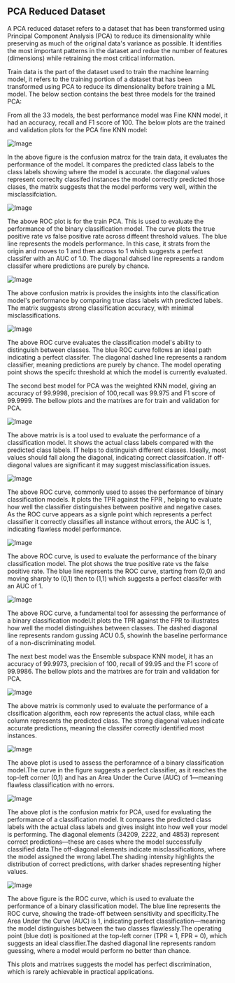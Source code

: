 ## PCA Reduced Dataset

A PCA reduced dataset refers to a dataset that has been transformed using Principal Component Analysis (PCA) to reduce its dimensionality while preserving as much of the original data's variance as possible. It identifies the most important patterns in the dataset and redue the number of features (dimensions) while retraining the most critical information. 

Train data is the part of the dataset used to train the machine learning model, it refers to the training portion of a dataset that has been transformed using PCA  to reduce its dimensionality before training a ML model. The below section contains the best three models for the trained PCA:

From all the 33 models, the best performance model was Fine KNN model, it had an accuracy, recall and F1 score of 100. The below plots are the trained and validation plots for the PCA fine KNN model:

![Image](https://github.com/user-attachments/assets/3c5fdde5-a045-4fcb-866c-fd8a08e1597b)

In the above figure is the confusion matrox for the train data, it evaluates the performance of the model. It compares the predicted class labels to the class labels showing where the model is accurate. the diagonal values represent correclty classifed instances the model correctly predicted those clases, the matrix suggests that the model performs very well, within the misclassifciation.

![Image](https://github.com/user-attachments/assets/b867262d-2635-407c-8c90-27b185d5df42)

The above ROC plot is for the train PCA. This is used to evaluate the performance of the binary classification model. The curve plots the true positive rate vs false positive rate across diffeent threshold values. The blue line represents the models performance. In this case, it strats from the origin and moves to 1 and then across to 1 which suggests a perfect classifer with an AUC of 1.0. The diagonal dahsed line represents a random classifer where predictions are purely by chance. 

![Image](https://github.com/user-attachments/assets/276638f6-cebb-4dfe-9365-df8ce1b2b6ae)

The above confusion matrix is provides the insights into the classification model's performance by comparing true class labels with predicted labels. The matrix suggests strong classification accuracy, with minimal misclassifications. 

![Image](https://github.com/user-attachments/assets/9a5ac5c1-0d10-47c9-812d-09c6d1e7ab98)

The above ROC curve evaluates the classification model's ability to distinguish between classes. The blue ROC curve follows an ideal path indicating a perfect classifer. The diagonal dashed line represents a random classifier, meaning predictions are purely by chance. The model operating point shows the specifc threshold at which the model is currently evaluated. 

The second best model for PCA was the weighted KNN model, giving an accuracy of 99.9998, precision of 100,recall was 99.975 and F1 score of 99.9999. The bellow plots and the matrixes are for train and validation for PCA. 

![Image](https://github.com/user-attachments/assets/0aac44b0-2d6d-4be9-acb2-35c32ad98822)

The above matrix is is a tool used to evaluate the performance of a classification model. It shows the actual class labels compared with the predicted class labels. IT helps to distinguish different classes. Ideally, most values should fall along the diagonal, indicating correct classifcation. If off-diagonal values are significant it may suggest misclassification issues. 

![Image](https://github.com/user-attachments/assets/3803e23c-a535-4adf-ac36-3d010b45f36b)

The above ROC  curve, commonly used to asses the performance of binary classification models. It plots the TPR against the FPR , helping to evaluate how well the classifier distinguishes between positive and negative cases. As the ROC curve appears as a signle point which represents a perfect classifier it correctly classifies all instance without errors, the AUC is 1, indicating flawless model performance. 

![Image](https://github.com/user-attachments/assets/9ca111b0-bd98-4081-a1f8-f27fb4f9e788)

The above ROC curve, is used to evaluate the performance of the binary classification model. The plot shows the true positive rate vs the false positive rate. The blue line reprsents the ROC curve, starting from (0,0) and moving sharply to (0,1) then to (1,1) which suggests a perfect classifer with an AUC of 1.

![Image](https://github.com/user-attachments/assets/43115efa-19f4-44d4-8786-711617474184)

The above ROC curve, a fundamental tool for assessing the performance of a binary classification model.It plots the TPR against the FPR to illustrates how well the model distinguishes between classes. The dashed diagonal line represents random gussing ACU 0.5, showinh the baseline performance of a non-discriminating model. 

The next best model was the Ensemble subspace KNN model, it has an accuracy of 99.9973, precision of 100, recall of 99.95 and the F1 score of 99.9986. The bellow plots and the matrixes are for train and validation for PCA. 

![Image](https://github.com/user-attachments/assets/079aec06-f755-4e02-b643-4f46b6375c81)

The above matrix is commonly used to evaluate the performance of a clssification algorithm, each row represents the actual class, while each column represents the predicted class. The strong diagonal values indicate accurate predictions, meaning the classifer correctly identified most instances.

![Image](https://github.com/user-attachments/assets/7802c237-062a-4b4c-91ca-d1c4925a42de)

The above plot is used to assess the perforamnce of a binary classification model.The curve in the figure suggests a perfect classifier, as it reaches the top-left corner (0,1) and has an Area Under the Curve (AUC) of 1—meaning flawless classification with no errors. 

![Image](https://github.com/user-attachments/assets/a7a37cd5-2eb7-4723-9df4-e269710d2683)

The above plot is the confusion matrix for PCA, used for evaluating the performance of a classification model. It compares the predicted class labels with the actual class labels and gives insight into how well your model is performing. The diagonal elements (34209, 2222, and 4853) represent correct predictions—these are cases where the model successfully classified data.The off-diagonal elements indicate misclassifications, where the model assigned the wrong label.The shading intensity highlights the distribution of correct predictions, with darker shades representing higher values.

![Image](https://github.com/user-attachments/assets/5db3e12b-bf64-4b92-9f19-da1eceb7a834)

The above figure is the ROC curve, which is used to evaluate the performance of a binary classification model. The blue line represents the ROC curve, showing the trade-off between sensitivity and specificity.The Area Under the Curve (AUC) is 1, indicating perfect classification—meaning the model distinguishes between the two classes flawlessly.The operating point (blue dot) is positioned at the top-left corner (TPR = 1, FPR = 0), which suggests an ideal classifier.The dashed diagonal line represents random guessing, where a model would perform no better than chance.

This plots and matrixes suggests the model has perfect discrimination, which is rarely achievable in practical applications.
